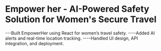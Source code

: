 # Empower her - AI-Powered Safety Solution for Women's Secure Travel
 ---Built EmpowerHer using React for women’s travel safety.
----Added AI alerts and real-time location tracking.
----Handled UI design, API integration, and deployment.
